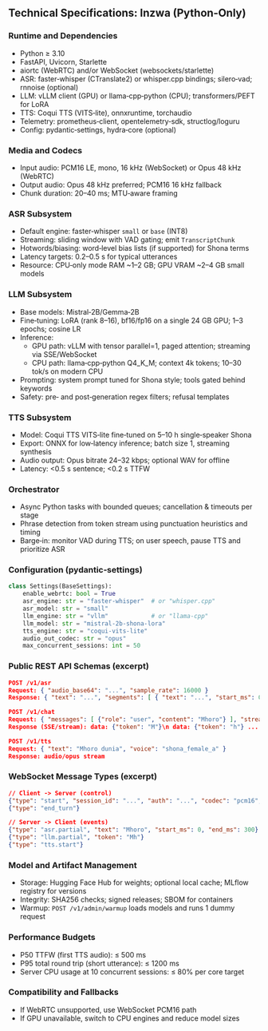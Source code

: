 ## Technical Specifications: Inzwa (Python‑Only)

### Runtime and Dependencies

- Python ≥ 3.10
- FastAPI, Uvicorn, Starlette
- aiortc (WebRTC) and/or WebSocket (websockets/starlette)
- ASR: faster‑whisper (CTranslate2) or whisper.cpp bindings; silero‑vad; rnnoise (optional)
- LLM: vLLM client (GPU) or llama‑cpp‑python (CPU); transformers/PEFT for LoRA
- TTS: Coqui TTS (VITS‑lite), onnxruntime, torchaudio
- Telemetry: prometheus‑client, opentelemetry‑sdk, structlog/loguru
- Config: pydantic‑settings, hydra‑core (optional)

### Media and Codecs

- Input audio: PCM16 LE, mono, 16 kHz (WebSocket) or Opus 48 kHz (WebRTC)
- Output audio: Opus 48 kHz preferred; PCM16 16 kHz fallback
- Chunk duration: 20–40 ms; MTU‑aware framing

### ASR Subsystem

- Default engine: faster‑whisper `small` or `base` (INT8)
- Streaming: sliding window with VAD gating; emit `TranscriptChunk`
- Hotwords/biasing: word‑level bias lists (if supported) for Shona terms
- Latency targets: 0.2–0.5 s for typical utterances
- Resource: CPU‑only mode RAM ~1–2 GB; GPU VRAM ~2–4 GB small models

### LLM Subsystem

- Base models: Mistral‑2B/Gemma‑2B
- Fine‑tuning: LoRA (rank 8–16), bf16/fp16 on a single 24 GB GPU; 1–3 epochs; cosine LR
- Inference:
  - GPU path: vLLM with tensor parallel=1, paged attention; streaming via SSE/WebSocket
  - CPU path: llama‑cpp‑python Q4_K_M; context 4k tokens; 10–30 tok/s on modern CPU
- Prompting: system prompt tuned for Shona style; tools gated behind keywords
- Safety: pre‑ and post‑generation regex filters; refusal templates

### TTS Subsystem

- Model: Coqui TTS VITS‑lite fine‑tuned on 5–10 h single‑speaker Shona
- Export: ONNX for low‑latency inference; batch size 1, streaming synthesis
- Audio output: Opus bitrate 24–32 kbps; optional WAV for offline
- Latency: <0.5 s sentence; <0.2 s TTFW

### Orchestrator

- Async Python tasks with bounded queues; cancellation & timeouts per stage
- Phrase detection from token stream using punctuation heuristics and timing
- Barge‑in: monitor VAD during TTS; on user speech, pause TTS and prioritize ASR

### Configuration (pydantic‑settings)

```python
class Settings(BaseSettings):
    enable_webrtc: bool = True
    asr_engine: str = "faster-whisper"  # or "whisper.cpp"
    asr_model: str = "small"
    llm_engine: str = "vllm"            # or "llama-cpp"
    llm_model: str = "mistral-2b-shona-lora"
    tts_engine: str = "coqui-vits-lite"
    audio_out_codec: str = "opus"
    max_concurrent_sessions: int = 50
```

### Public REST API Schemas (excerpt)

```json
POST /v1/asr
Request: { "audio_base64": "...", "sample_rate": 16000 }
Response: { "text": "...", "segments": [ { "text": "...", "start_ms": 0, "end_ms": 850 } ] }

POST /v1/chat
Request: { "messages": [ {"role": "user", "content": "Mhoro"} ], "stream": true }
Response (SSE/stream): data: {"token": "M"}\n data: {"token": "h"} ...

POST /v1/tts
Request: { "text": "Mhoro dunia", "voice": "shona_female_a" }
Response: audio/opus stream
```

### WebSocket Message Types (excerpt)

```json
// Client -> Server (control)
{"type": "start", "session_id": "...", "auth": "...", "codec": "pcm16", "sample_rate": 16000}
{"type": "end_turn"}

// Server -> Client (events)
{"type": "asr.partial", "text": "Mhoro", "start_ms": 0, "end_ms": 300}
{"type": "llm.partial", "token": "Mh"}
{"type": "tts.start"}
```

### Model and Artifact Management

- Storage: Hugging Face Hub for weights; optional local cache; MLflow registry for versions
- Integrity: SHA256 checks; signed releases; SBOM for containers
- Warmup: `POST /v1/admin/warmup` loads models and runs 1 dummy request

### Performance Budgets

- P50 TTFW (first TTS audio): ≤ 500 ms
- P95 total round trip (short utterance): ≤ 1200 ms
- Server CPU usage at 10 concurrent sessions: ≤ 80% per core target

### Compatibility and Fallbacks

- If WebRTC unsupported, use WebSocket PCM16 path
- If GPU unavailable, switch to CPU engines and reduce model sizes


